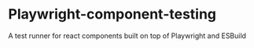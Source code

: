 # Playwright-component-testing
A test runner for react components built on top of Playwright and ESBuild
